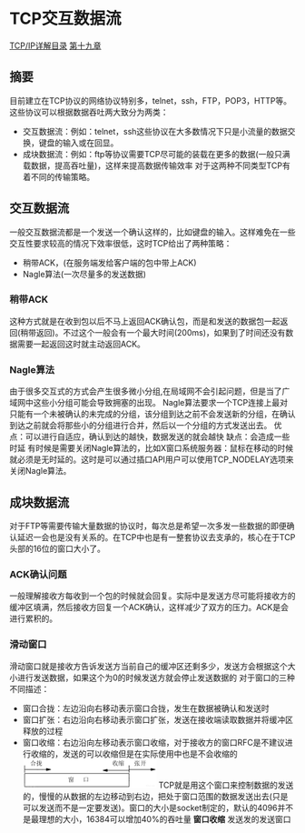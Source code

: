 # TCP交互数据流
[TCP/IP详解目录](http://www.52im.net/topic-tcpipvol1.html)
[第十九章](http://docs.52im.net/extend/docs/book/tcpip/vol1/19/)
## 摘要
目前建立在TCP协议的网络协议特别多，telnet，ssh，FTP，POP3，HTTP等。
这些协议可以根据数据吞吐两大致分为两类：
- 交互数据流：例如：telnet，ssh这些协议在大多数情况下只是小流量的数据交换，键盘的输入或在回显。
- 成块数据流：例如：ftp等协议需要TCP尽可能的装载在更多的数据(一般只满载数据，提高吞吐量)，这样来提高数据传输效率
对于这两种不同类型TCP有着不同的传输策略。
## 交互数据流
一般交互数据流都是一个发送一个确认这样的，比如键盘的输入。这样难免在一些交互性要求较高的情况下效率很低，这时TCP给出了两种策略：
- 稍带ACK，(在服务端发给客户端的包中带上ACK)
- Nagle算法(一次尽量多的发送数据)
### 稍带ACK
这种方式就是在收到包以后不马上返回ACK确认包，而是和发送的数据包一起返回(稍带返回)。不过这个一般会有一个最大时间(200ms)，如果到了时间还没有数据需要一起返回这时就主动返回ACK。
### Nagle算法
由于很多交互式的方式会产生很多微小分组,在局域网不会引起问题，但是当了广域网中这些小分组可能会导致拥塞的出现。
Nagle算法要求一个TCP连接上最对只能有一个未被确认的未完成的分组，该分组到达之前不会发送新的分组，在确认到达之前就会将那些小的分组进行合并，然后以一个分组的方式发送出去。
优点：可以进行自适应，确认到达的越快，数据发送的就会越快
缺点：会造成一些时延
有时候是需要关闭Nagle算法的，比如X窗口系统服务器：鼠标在移动的时候就必须是无时延的。这时是可以通过插口API用户可以使用TCP_NODELAY选项来关闭Nagle算法。
## 成块数据流
对于FTP等需要传输大量数据的协议时，每次总是希望一次多发一些数据的即便确认延迟一会也是没有关系的。在TCP中也是有一整套协议去支承的，核心在于TCP头部的16位的窗口大小了。
### ACK确认问题
一般理解接收方每收到一个包的时候就会回复。实际中是发送方尽可能将接收方的缓冲区填满，然后接收方回复一个ACK确认，这样减少了双方的压力。ACK是会进行累积的。
### 滑动窗口
滑动窗口就是接收方告诉发送方当前自己的缓冲区还剩多少，发送方会根据这个大小进行发送数据，如果这个为0的时候发送方就会停止发送数据的
对于窗口的三种不同描述：
- 窗口合拢：左边沿向右移动表示窗口合拢，发生在数据被确认和发送时
- 窗口扩张：右边沿向右移动表示窗口扩张，发送在接收端读取数据并将缓冲区释放的过程
- 窗口收缩：右边沿向左移动表示窗口收缩，对于接收方的窗口RFC是不建议进行收缩的，发送的可以收缩但是在实际使用中也是不会收缩的
![title](../../../.local/static/2021/0/3/110924s3zzfzfff8y1.1609942213798.png)
TCP就是用这个窗口来控制数据的发送的，慢慢的从数据的左边移动到右边，把处于窗口范围的数据发送出去(只是可以发送而不是一定要发送)。窗口的大小是socket制定的，默认的4096并不是最理想的大小，16384可以增加40%的吞吐量
**窗口收缩**
发送发的发送窗口























